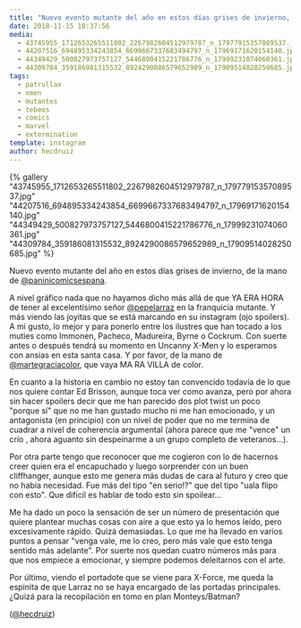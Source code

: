 ```yaml
---
title: "Nuevo evento mutante del año en estos días grises de invierno, de la mano de @paninicomicsespana"
date: 2018-11-15 18:37:56
media: 
  - 43745955_1712653265511802_2267982604512979787_n_17977915357089537.jpg
  - 44207516_694895334243854_6699667337683494797_n_17969171620154140.jpg
  - 44349429_500827973757127_5446800415221786776_n_17999231074060361.jpg
  - 44309784_359186081315532_8924290086579652989_n_17909514028250685.jpg
tags: 
  - patrullax
  - xmen
  - mutantes
  - tebeos
  - comics
  - marvel
  - extermination
template: instagram
author: hecdruiz
---
```


{% gallery "43745955_1712653265511802_2267982604512979787_n_17977915357089537.jpg" "44207516_694895334243854_6699667337683494797_n_17969171620154140.jpg" "44349429_500827973757127_5446800415221786776_n_17999231074060361.jpg" "44309784_359186081315532_8924290086579652989_n_17909514028250685.jpg" %}

Nuevo evento mutante del año en estos días grises de invierno, de la mano de [@paninicomicsespana](https://instagram.com/paninicomicsespana).

A nivel gráfico nada que no hayamos dicho más allá de que YA ERA HORA de tener al excelentísimo señor [@pepelarraz](https://instagram.com/pepelarraz) en la franquicia mutante. Y más viendo las joyitas que se está marcando en su instagram (ojo spoilers). A mi gusto, lo mejor y para ponerlo entre los ilustres que han tocado a los muties como Immonen, Pacheco, Madureira, Byrne o Cockrum. Con suerte antes o después tendrá su momento en Uncanny X-Men y lo esperamos con ansias en esta santa casa. Y por favor, de la mano de [@martegraciacolor](https://instagram.com/martegraciacolor), que vaya MA RA VILLA de color.

En cuanto a la historia en cambio no estoy tan convencido todavía de lo que nos quiere contar Ed Brisson, aunque toca ver como avanza, pero por ahora sin hacer spoilers decir que me han parecido dos plot twist un poco "porque sí" que no me han gustado mucho ni me han emocionado, y un antagonista (en principio) con un nivel de poder que no me termina de cuadrar a nivel de coherencia argumental (ahora parece que me "vence" un crío , ahora aguanto sin despeinarme a un grupo completo de veteranos...).

Por otra parte tengo que reconocer que me cogieron con lo de hacernos creer quien era el encapuchado y luego sorprender con un buen cliffhanger, aunque esto me genera más dudas de cara al futuro y creo que no había necesidad. Fue más del tipo "en serio!?" que del tipo "uala flipo con esto". Que difícil es hablar de todo esto sin spoilear...

Me ha dado un poco la sensación de ser un número de presentación que quiere plantear muchas cosas con aire a que esto ya lo hemos leído, pero excesivamente rápido. Quizá demasiadas. Lo que me ha llevado en varios puntos a pensar "venga vale, me lo creo, pero más vale que esto tenga sentido más adelante". Por suerte nos quedan cuatro números más para que nos empiece a emocionar, y siempre podemos deleitarnos con el arte.

Por último, viendo el portadote que se viene para X-Force, me queda la espinita de que Larraz no se haya encargado de las portadas principales. ¿Quizá para la recopilación en tomo en plan Monteys/Batman?

([@hecdruiz](https://instagram.com/hecdruiz))
